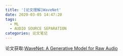 ```yaml
---
title: '[论文理解]WaveNet'
date: 2020-03-05 14:47:20
tags:
  - ML
  - AUDIO SOURCE SEPARATION
categories: 论文笔记
---
```


论文获取:[WaveNet: A Generative Model for Raw Audio](https://arxiv.org/abs/1609.03499)